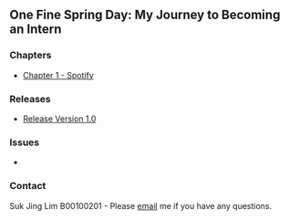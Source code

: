 ## One Fine Spring Day: My Journey to Becoming an Intern 

### Chapters

- [Chapter 1 - Spotify](Chapter01.md)

### Releases

- [Release Version 1.0](https://github.com/limsukjing/github-story-2019/releases)

### Issues

-

### Contact 

Suk Jing Lim B00100201 - Please [email](mailto:b00100201@student.itb.ie) me if you have any questions.
